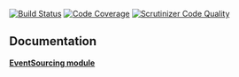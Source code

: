 [![Build Status](https://travis-ci.org/php-service-bus/module-event-sourcing.svg?branch=v3.0)](https://travis-ci.org/php-service-bus/module-event-sourcing)
[![Code Coverage](https://scrutinizer-ci.com/g/php-service-bus/module-event-sourcing/badges/coverage.png?b=v3.0)](https://scrutinizer-ci.com/g/php-service-bus/module-event-sourcing/?branch=v3.0)
[![Scrutinizer Code Quality](https://scrutinizer-ci.com/g/php-service-bus/module-event-sourcing/badges/quality-score.png?b=v3.0)](https://scrutinizer-ci.com/g/php-service-bus/module-event-sourcing/?branch=v3.0)

## Documentation
[**EventSourcing module**](https://github.com/php-service-bus/documentation/blob/master/pages/modules/event_sourcing.md)
